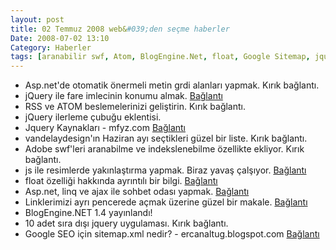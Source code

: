 ```yaml
---
layout: post
title: 02 Temmuz 2008 web&#039;den seçme haberler
Date: 2008-07-02 13:10
Category: Haberler
tags: [aranabilir swf, Atom, BlogEngine.Net, float, Google Sitemap, jquery, js ile resim yakınlaştırma, otomatik önerme, rss]
---
```


-   Asp.net'de otomatik önermeli metin grdi alanları yapmak.
    Kırık bağlantı.
-   jQuery ile fare imlecinin konumu almak. [Bağlantı][1]
-   RSS ve ATOM beslemelerinizi geliştirin. Kırık bağlantı.
-   jQuery ilerleme çubuğu eklentisi. 
-   Jquery Kaynakları - mfyz.com [Bağlantı][4]
-   vandelaydesign'ın Haziran ayı seçtikleri güzel bir liste.
    Kırık bağlantı.
-   Adobe swf'leri aranabilme ve indekslenebilme özellikte ekliyor.
    Kırık bağlantı.
-   js ile resimlerde yakınlaştırma yapmak. Biraz yavaş çalşıyor.
    [Bağlantı][7]
-   float özelliği hakkında ayrıntılı bir bilgi. [Bağlantı][8]
-   Asp.net, linq ve ajax ile sohbet odası yapmak. [Bağlantı][9]
-   Linklerimizi ayrı pencerede açmak üzerine güzel bir makale.
    [Bağlantı][10]
-   BlogEngine.NET 1.4 yayınlandı!
-   10 adet sıra dışı jquery uygulaması. Kırık bağlantı.
-   Google SEO için sitemap.xml nedir? - ercanaltug.blogspot.com
    [Bağlantı][13]

  [1]: http://css.dzone.com/tips/jquery-tracking-the-position-o
    "fare imlecini yeri"
  [4]: http://www.mfyz.com/?/gunluk/223/jquery-kaynaklari/
    "jQuery kaynakları"
  [7]: http://www.netzgesta.de/shiftzoom/ "resimleri yakınlaştır"
  [8]: http://css-tricks.com/all-about-floats/ "float özelliği"
  [9]: http://www.junnark.com/Articles/Build-a-Web-Chat-Application-Using-ASP-Net-LINQ-and-AJAX-CS.aspx
    "asp.net"
  [10]: http://www.smashingmagazine.com/2008/07/01/should-links-open-in-new-windows/
    "ayrı pencerede aç"
  [100]: http://www.ugurcelenk.com/post/2008/07/BlogEngineNET-14-yayinlandi.aspx
    "blog.net 1.4"
  [13]: http://ercanaltug.blogspot.com/2008/06/google-seo-iin-sitemapxml-nedir.html
    "google sitemap"
